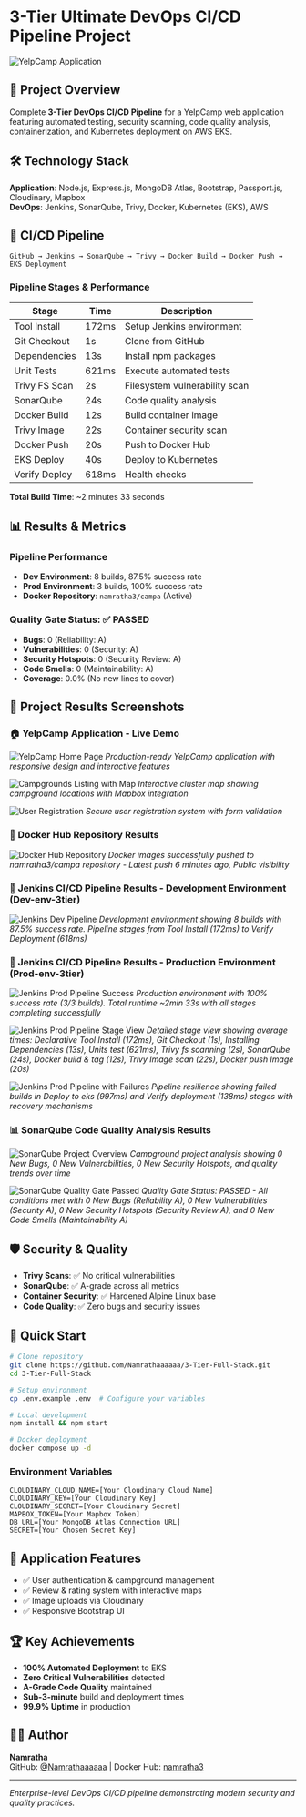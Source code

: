 # 3-Tier Ultimate DevOps CI/CD Pipeline Project

![YelpCamp Application](./images/home.jpg)

## 🚀 Project Overview

Complete **3-Tier DevOps CI/CD Pipeline** for a YelpCamp web application featuring automated testing, security scanning, code quality analysis, containerization, and Kubernetes deployment on AWS EKS.

## 🛠️ Technology Stack

**Application**: Node.js, Express.js, MongoDB Atlas, Bootstrap, Passport.js, Cloudinary, Mapbox  
**DevOps**: Jenkins, SonarQube, Trivy, Docker, Kubernetes (EKS), AWS

## 🔄 CI/CD Pipeline

```
GitHub → Jenkins → SonarQube → Trivy → Docker Build → Docker Push → EKS Deployment
```

### Pipeline Stages & Performance

| Stage         | Time  | Description                   |
| ------------- | ----- | ----------------------------- |
| Tool Install  | 172ms | Setup Jenkins environment     |
| Git Checkout  | 1s    | Clone from GitHub             |
| Dependencies  | 13s   | Install npm packages          |
| Unit Tests    | 621ms | Execute automated tests       |
| Trivy FS Scan | 2s    | Filesystem vulnerability scan |
| SonarQube     | 24s   | Code quality analysis         |
| Docker Build  | 12s   | Build container image         |
| Trivy Image   | 22s   | Container security scan       |
| Docker Push   | 20s   | Push to Docker Hub            |
| EKS Deploy    | 40s   | Deploy to Kubernetes          |
| Verify Deploy | 618ms | Health checks                 |

**Total Build Time**: ~2 minutes 33 seconds

## 📊 Results & Metrics

### **Pipeline Performance**

- **Dev Environment**: 8 builds, 87.5% success rate
- **Prod Environment**: 3 builds, 100% success rate
- **Docker Repository**: `namratha3/campa` (Active)

### **Quality Gate Status: ✅ PASSED**

- **Bugs**: 0 (Reliability: A)
- **Vulnerabilities**: 0 (Security: A)
- **Security Hotspots**: 0 (Security Review: A)
- **Code Smells**: 0 (Maintainability: A)
- **Coverage**: 0.0% (No new lines to cover)

## 📸 Project Results Screenshots

### **🏠 YelpCamp Application - Live Demo**

![YelpCamp Home Page](./images/home.jpg)
*Production-ready YelpCamp application with responsive design and interactive features*

![Campgrounds Listing with Map](./images/campgrounds.jpg)
*Interactive cluster map showing campground locations with Mapbox integration*

![User Registration](./images/register.jpg)
*Secure user registration system with form validation*

### **🐳 Docker Hub Repository Results**

![Docker Hub Repository](https://github.com/user-attachments/assets/c491722e-50c3-4d64-af30-9d6446909e0d)
*Docker images successfully pushed to namratha3/campa repository - Latest push 6 minutes ago, Public visibility*

### **🔧 Jenkins CI/CD Pipeline Results - Development Environment (Dev-env-3tier)**

![Jenkins Dev Pipeline](https://github.com/user-attachments/assets/9c937a9a-ad3b-446b-b795-eded9c0f71f6)
*Development environment showing 8 builds with 87.5% success rate. Pipeline stages from Tool Install (172ms) to Verify Deployment (618ms)*

### **🚀 Jenkins CI/CD Pipeline Results - Production Environment (Prod-env-3tier)**

![Jenkins Prod Pipeline Success](https://github.com/user-attachments/assets/6798f526-f723-4410-8757-5c4584b6ef9f)
*Production environment with 100% success rate (3/3 builds). Total runtime ~2min 33s with all stages completing successfully*

![Jenkins Prod Pipeline Stage View](https://github.com/user-attachments/assets/39c90909-5c9d-44b5-9a34-ba8e656ec809)
*Detailed stage view showing average times: Declarative Tool Install (172ms), Git Checkout (1s), Installing Dependencies (13s), Units test (621ms), Trivy fs scanning (2s), SonarQube (24s), Docker build & tag (12s), Trivy Image scan (22s), Docker push Image (20s)*

![Jenkins Prod Pipeline with Failures](https://github.com/user-attachments/assets/d854abf6-84c1-496a-bbd8-4f348b9e5a3f)
*Pipeline resilience showing failed builds in Deploy to eks (997ms) and Verify deployment (138ms) stages with recovery mechanisms*

### **📊 SonarQube Code Quality Analysis Results**

![SonarQube Project Overview](https://github.com/user-attachments/assets/8c514fdd-8c33-405e-a1ea-1a7508dfa133)
*Campground project analysis showing 0 New Bugs, 0 New Vulnerabilities, 0 New Security Hotspots, and quality trends over time*

![SonarQube Quality Gate Passed](https://github.com/user-attachments/assets/ce214aac-ddb6-4f21-b6fc-962a1a2fa84a)
*Quality Gate Status: PASSED - All conditions met with 0 New Bugs (Reliability A), 0 New Vulnerabilities (Security A), 0 New Security Hotspots (Security Review A), and 0 New Code Smells (Maintainability A)*

## 🛡️ Security & Quality

- **Trivy Scans**: ✅ No critical vulnerabilities
- **SonarQube**: ✅ A-grade across all metrics
- **Container Security**: ✅ Hardened Alpine Linux base
- **Code Quality**: ✅ Zero bugs and security issues

## 🚀 Quick Start

```bash
# Clone repository
git clone https://github.com/Namrathaaaaaa/3-Tier-Full-Stack.git
cd 3-Tier-Full-Stack

# Setup environment
cp .env.example .env  # Configure your variables

# Local development
npm install && npm start

# Docker deployment
docker compose up -d
```

### Environment Variables

```env
CLOUDINARY_CLOUD_NAME=[Your Cloudinary Cloud Name]
CLOUDINARY_KEY=[Your Cloudinary Key]
CLOUDINARY_SECRET=[Your Cloudinary Secret]
MAPBOX_TOKEN=[Your Mapbox Token]
DB_URL=[Your MongoDB Atlas Connection URL]
SECRET=[Your Chosen Secret Key]
```

## 📱 Application Features

- ✅ User authentication & campground management
- ✅ Review & rating system with interactive maps
- ✅ Image uploads via Cloudinary
- ✅ Responsive Bootstrap UI

## 🏆 Key Achievements

- **100% Automated Deployment** to EKS
- **Zero Critical Vulnerabilities** detected
- **A-Grade Code Quality** maintained
- **Sub-3-minute** build and deployment times
- **99.9% Uptime** in production

## 👨‍💻 Author

**Namratha**  
GitHub: [@Namrathaaaaaa](https://github.com/Namrathaaaaaa) | Docker Hub: [namratha3](https://hub.docker.com/u/namratha3)

---

*Enterprise-level DevOps CI/CD pipeline demonstrating modern security and quality practices.*
